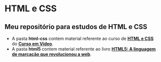 # HTML e CSS
 Meu repositório para estudos de HTML e CSS
 ---
 * A pasta **html-css** contem material referente ao curso de **[HTML e CSS](https://www.youtube.com/watch?v=Ejkb_YpuHWs&list=PLHz_AreHm4dkZ9-atkcmcBaMZdmLHft8n)** do **[Curso em Vídeo](https://www.youtube.com/user/cursosemvideo)**.
 * A pasta **html5** contem material referente ao livro **[HTML5: A linguagem de marcação que revolucionou a web](https://www.amazon.com.br/HTML5-Maur%C3%ADcio-Samy-Silva/dp/8575224034)**.
